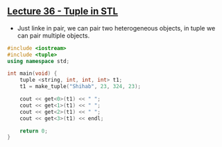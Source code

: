 ## [Lecture 36 - Tuple in STL](https://github.com/shihab4t/SelfStudy/blob/mainCpp/Cpp-by-Saurabh-Shukla/readme/l36-Tuple-in-STL.md)
* Just linke in pair, we can pair two heterogeneous objects, in tuple we can pair multiple objects.
```c++
#include <iostream>
#include <tuple>
using namespace std;

int main(void) {
    tuple <string, int, int, int> t1;
    t1 = make_tuple("Shihab", 23, 324, 23);

    cout << get<0>(t1) << " ";
    cout << get<1>(t1) << " ";
    cout << get<2>(t1) << " ";
    cout << get<3>(t1) << endl;

    return 0;
}
```